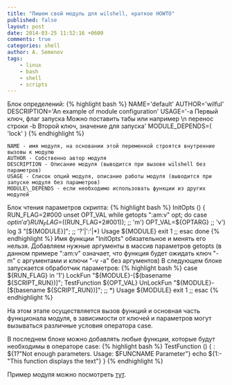 ```yaml
---
title: "Пишем свой модуль для wilshell, краткое HOWTO"
published: false
layout: post
date: 2014-03-25 11:52:16 +0600
comments: true
categories: shell
author: A. Semenov
tags: 
    - linux
    - bash
    - shell
    - scripts
---
```


<!--more-->

Блок определений:
{% highlight bash %}
NAME='default'
AUTHOR='wilful'
DESCRIPTION='An example of module configuration'
USAGE='-a  Первый ключ, флаг запуска
Можно поставить 
    табы или например \n перенос строки
-b  Второй ключ, значение для запуска'
MODULE_DEPENDS=( 'lock' )
{% endhighlight %}

    NAME - имя модуля, на основании этой переменной строятся внутренние вызовы к модулю
    AUTHOR - Собственно автор модуля
    DESCRIPTION - Описание модуля (выводится при вызове wilshell без параметров)
    USAGE - Список опций модуля, описание работы модуля (выводится при запуске модуля без параметров)
    MODULE\_DEPENDS - если необходимо использовать функции из других модулей


Блок чтения параметров скрипта:
{% highlight bash %}
InitOpts () {
    RUN_FLAG=2#000
    unset OPT_VAL
    while getopts ":am:v" opt; do
        case $opt in
            'a') 
                RUN_FLAG=$((RUN_FLAG+2#001));
            ;;
            'm') 
                OPT_VAL=${OPTARG}
            ;;
            'v') 
                log 3 "[${MODULE}]";
            ;;
            '?'|':'|*) 
                Usage ${MODULE}
                exit 1
            ;;
        esac
    done
{% endhighlight %}
Имя функции "InitOpts" обязательное и менять его нельзя. Добавляем нужные аргументы в массив параметров getopts (в данном примере ":am:v" означает, что функция будет ожидать ключ "-m" с аргументами и ключи "-v -a" без аргументов)
В следующем блоке запускается обработчик параметров:
{% highlight bash %}
    case ${RUN_FLAG} in
        '1')
            LockFun "${MODULE}-[$(basename ${SCRIPT_RUN})]";
            TestFunction ${OPT_VAL}
            UnLockFun "${MODULE}-[$(basename ${SCRIPT_RUN})]";
        ;;
        *)
            Usage ${MODULE}
            exit 1
        ;;
    esac
{% endhighlight %}

На этом этапе осуществляется вызов функций и основная часть функционала модуля, в зависимости от ключей и параметров могут вызываться различные условия оператора case.

В последнем блоке можно добавлять любые функции, которые будут необходимы в операторе case:
{% highlight bash %}
TestFunction () {
    : ${1?"Not enough parameters. Usage: $FUNCNAME Parameter"}
    echo ${1:-"This function displays the text"}
}
{% endhighlight %}

Пример модуля можно посмотреть [тут][link01].

[link01]: https://github.com/wilful/root-shell/blob/master/usr/modules/default.module
